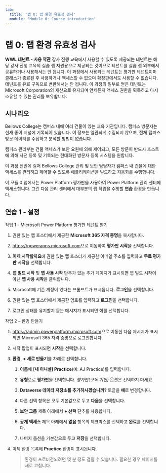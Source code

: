 ```yaml
---
lab:
  title: '랩 0: 랩 환경 유효성 검사'
  module: 'Module 0: Course introduction'
---
```


# 랩 0: 랩 환경 유효성 검사

**WWL 테넌트 - 사용 약관** 강사 진행 교육에서 사용할 수 있도록 제공되는 테넌트는 해당 강사 진행 교육의 실습 랩 지원용으로 제공되는 것이므로 테넌트를 실습 랩 외부에서 공유하거나 사용해서는 안 됩니다. 이 과정에서 사용되는 테넌트는 평가판 테넌트이며 클래스가 종료된 후 사용하거나 액세스할 수 없으며 확장판에서도 사용할 수 없습니다. 테넌트를 유료 구독으로 변환해서는 안 됩니다. 이 과정의 일부로 얻은 테넌트는 Microsoft Corporation의 재산으로 유지되며 언제든지 액세스 권한을 획득하고 다시 소유할 수 있는 권리를 보유합니다. 

## 시나리오

Bellows College는 캠퍼스 내에 여러 건물이 있는 교육 기관입니다. 캠퍼스 방문자는 현재 종이 저널에 기록되어 있습니다. 이 정보는 일관되게 수집되지 않으며, 전체 캠퍼스 방문 데이터를 수집하고 분석할 방법이 없습니다.

캠퍼스 관리부는 건물 액세스가 보안 요원에 의해 제어되고, 모든 방문이 반드시 호스트에 의해 사전 등록 및 기록되는 현대화된 방문자 등록 시스템을 원합니다. 

이 과정 전반에 걸쳐 Bellows College 관리 및 보안 담당자가 캠퍼스 내 건물에 대한 액세스를 관리하고 제어할 수 있도록 애플리케이션을 빌드하고 자동화를 수행합니다.

이 모듈 0 랩에서는 Power Platform 평가판을 사용하여 Power Platform 관리 센터에 액세스합니다. 그런 다음 관리 센터에서 대부분의 랩 작업을 수행할 **연습** 환경을 만듭니다.


## 연습 1 - 설정

작업 1 - Microsoft Power Platform 평가판 테넌트 받기

1.  권한 있는 랩 호스터에서 제공한 **Microsoft 365 자격 증명**을 복사합니다. 

1.  <https://powerapps.microsoft.com>으로 이동하여 **평가판 시작**을 선택합니다.

1.  **이제 시작할까요**에 권한 있는 랩 호스터가 제공한 이메일 주소를 입력하고 **무료 평가판 시작**을 선택합니다. 

1.  **앱 빌드 시작** 및 **앱 사용 시작** 단추가 있는 추가 페이지가 표시되면 앱 빌드 시작이 아닌 **앱 사용 시작**을 클릭합니다.

1.  Microsoft에 기존 계정이 있다는 프롬프트가 표시됩니다. **로그인**을 선택합니다. 

1.  권한 있는 랩 호스터에서 제공한 암호를 입력하고 **로그인**을 선택합니다. 

1.  로그인 상태를 유지할지 묻는 메시지가 표시되면 **예**를 선택합니다. 


작업 2 – 환경 만들기

1.  <https://admin.powerplatform.microsoft.com>으로 이동한 다음 메시지가 표시되면 Microsoft 365 자격 증명으로 로그인합니다. 

1.  시작 팝업이 표시되면 **시작**을 선택합니다. 

1.  **환경**, **+ 새로 만들기**를 차례로 선택합니다.

    1. **이름**에 **[내 이니셜] Practice**(예: AJ Practice)를 입력합니다.

    1. **유형**으로 **평가판**을 선택합니다. *평가판(구독 기반)* 옵션은 선택하지 마세요.

    1. **Dataverse 데이터 저장소를 추가하시겠습니까?** 토글을 **예**로 변경합니다. 

    1. 다른 선택 항목은 모두 기본값으로 두고 **다음**을 선택합니다. 

    1. **보안 그룹** 제목 아래에서 **+ 선택** 단추를 사용합니다.

    1. **공개 액세스** 제목 아래에서 **없음** 항목의 체크박스를 선택하고 **완료**를 선택합니다.

    1. 나머지 옵션을 기본값으로 두고 **저장**을 선택합니다. 

1.  이제 환경 목록에 **Practice** 환경이 표시됩니다. 

    > 환경이 프로비전되려면 몇 분 정도 걸릴 수 있습니다. 필요한 경우 페이지를 새로 고칩니다.

